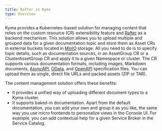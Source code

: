 ```yaml
---
title: Rafter in Kyma
type: Overview
---
```


Kyma provides a Kubernetes-based solution for managing content that relies on the custom resource (CR) extensibility feature and [Rafter](/#overview-rafter) as a backend mechanism. This solution allows you to upload multiple and grouped data for a given documentation topic and store them as Asset CRs in external buckets located in [MinIO](https://min.io/) storage. All you need to do is to specify topic details, such as documentation sources, in an AssetGroup CR or a ClusterAssetGroup CR and apply it to a given Namespace or cluster. The CR supports various documentation formats, including images, Markdown documents, [AsyncAPI](https://www.asyncapi.com/), [OData](https://www.odata.org/), and [OpenAPI](https://www.openapis.org/) specification files. You can upload them as single, direct file URLs and packed assets (ZIP or TAR).

The content management solution offers these benefits:

- It provides a unified way of uploading different document types to a Kyma cluster.
- It supports baked-in documentation. Apart from the default documentation, you can add your own and group it as you like, the same way you use micro frontends to personalize views in the Console UI. For example, you can add contextual help for a given Service Broker in the Service Catalog.
